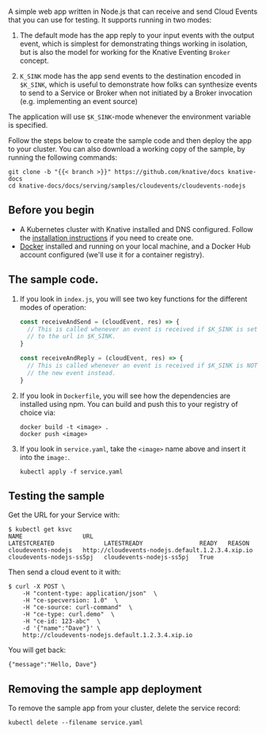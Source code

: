 A simple web app written in Node.js that can receive and send Cloud Events that you
can use for testing. It supports running in two modes:

1. The default mode has the app reply to your input events with the output
   event, which is simplest for demonstrating things working in isolation, but
   is also the model for working for the Knative Eventing `Broker` concept.

2. `K_SINK` mode has the app send events to the destination encoded in
   `$K_SINK`, which is useful to demonstrate how folks can synthesize events to
   send to a Service or Broker when not initiated by a Broker invocation (e.g.
   implementing an event source)

The application will use `$K_SINK`-mode whenever the environment variable is
specified.

Follow the steps below to create the sample code and then deploy the app to your
cluster. You can also download a working copy of the sample, by running the
following commands:

```shell
git clone -b "{{< branch >}}" https://github.com/knative/docs knative-docs
cd knative-docs/docs/serving/samples/cloudevents/cloudevents-nodejs
```

## Before you begin

- A Kubernetes cluster with Knative installed and DNS configured. Follow the
  [installation instructions](../../../../install/README.md) if you need to
  create one.
- [Docker](https://www.docker.com) installed and running on your local machine,
  and a Docker Hub account configured (we'll use it for a container registry).

## The sample code.

1. If you look in `index.js`, you will see two key functions for the
   different modes of operation:

   ```js
   const receiveAndSend = (cloudEvent, res) => {
     // This is called whenever an event is received if $K_SINK is set, and sends a new event
     // to the url in $K_SINK.
   }

   const receiveAndReply = (cloudEvent, res) => {
     // This is called whenever an event is received if $K_SINK is NOT set, and it replies with
     // the new event instead.
   }
   ```

1. If you look in `Dockerfile`, you will see how the dependencies are installed using npm.
  You can build and push this to your registry of choice via:

   ```shell
   docker build -t <image> .
   docker push <image>
   ```

1. If you look in `service.yaml`, take the `<image>` name above and insert it
   into the `image:`.

   ```shell
   kubectl apply -f service.yaml
   ```

## Testing the sample

Get the URL for your Service with:

```shell
$ kubectl get ksvc
NAME                 URL                                                LATESTCREATED              LATESTREADY                READY   REASON
cloudevents-nodejs   http://cloudevents-nodejs.default.1.2.3.4.xip.io   cloudevents-nodejs-ss5pj   cloudevents-nodejs-ss5pj   True
```

Then send a cloud event to it with:

```shell
$ curl -X POST \
    -H "content-type: application/json"  \
    -H "ce-specversion: 1.0"  \
    -H "ce-source: curl-command"  \
    -H "ce-type: curl.demo"  \
    -H "ce-id: 123-abc"  \
    -d '{"name":"Dave"}' \
    http://cloudevents-nodejs.default.1.2.3.4.xip.io
```

You will get back:

```shell
{"message":"Hello, Dave"}
```

## Removing the sample app deployment

To remove the sample app from your cluster, delete the service record:

```shell
kubectl delete --filename service.yaml
```
